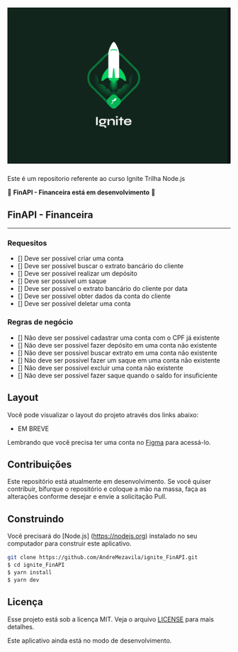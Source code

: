 
<h1 align="center">
    <img alt="ignite" title="ignite" src=".github/ignite.svg" />
</h1>

Este é um repositorio referente ao curso Ignite Trilha Node.js

🚧 **FinAPI - Financeira está em desenvolvimento** 🚧


## FinAPI - Financeira

---

### Requesitos

- [] Deve ser possivel criar uma conta
- [] Deve ser possivel buscar o extrato bancário do cliente
- [] Deve ser possivel realizar um depósito
- [] Deve ser possivel um saque
- [] Deve ser possivel o extrato bancário do cliente por data
- [] Deve ser possivel obter dados da conta do cliente
- [] Deve ser possivel deletar uma conta

### Regras de negócio

- [] Não deve ser possivel cadastrar uma conta com o CPF já existente
- [] Não deve ser possivel fazer depósito em uma conta não existente
- [] Não deve ser possivel buscar extrato em uma conta não existente
- [] Não deve ser possivel fazer um saque em uma conta não existente
- [] Não deve ser possivel excluir uma conta não existente
- [] Não deve ser possivel fazer saque quando o saldo for insuficiente


## Layout

Você pode visualizar o layout do projeto através dos links abaixo:

- EM BREVE

Lembrando que você precisa ter uma conta no [Figma](http://figma.com/) para acessá-lo.


## Contribuições

Este repositório está atualmente em desenvolvimento. Se você quiser contribuir, bifurque o repositório e coloque a mão na massa, faça as alterações conforme desejar e envie a solicitação Pull.

## Construindo

Você precisará do [Node.js] (https://nodejs.org) instalado no seu computador para construir este aplicativo.

```bash
git clone https://github.com/AndreMezavila/ignite_FinAPI.git
$ cd ignite_FinAPI
$ yarn install
$ yarn dev
```

## Licença

Esse projeto está sob a licença MIT. Veja o arquivo [LICENSE](LICENSE.md) para mais detalhes.

Este aplicativo ainda está no modo de desenvolvimento. <br/>

 